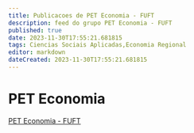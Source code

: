 ```yaml
---
title: Publicacoes de PET Economia - FUFT
description: feed do grupo PET Economia - FUFT
published: true
date: 2023-11-30T17:55:21.681815
tags: Ciencias Sociais Aplicadas,Economia Regional
editor: markdown
dateCreated: 2023-11-30T17:55:21.681815
---
```


# PET Economia
[PET Economia - FUFT](/grupo/260PETEconomiaFUFT.md)